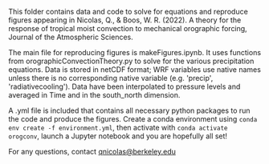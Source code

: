 This folder contains data and code to solve for equations and reproduce figures appearing in Nicolas, Q., & Boos, W. R. (2022). A theory for the response of tropical moist convection to mechanical orographic forcing, Journal of the Atmospheric Sciences. 

The main file for reproducing figures is makeFigures.ipynb. It uses functions from orographicConvectionTheory.py to solve for the various precipitation equations.
Data is stored in netCDF format; WRF variables use native names unless there is no corresponding native variable (e.g. 'precip', 'radiativecooling'). Data have been interpolated to pressure levels and averaged in Time and in the south_north dimension. 

A .yml file is included that contains all necessary python packages to run the code and produce the figures. Create a conda environment using `conda env create -f environment.yml`, then activate with `conda activate orogconv`, launch a Jupyter notebook and you are hopefully all set!

For any questions, contact qnicolas@berkeley.edu 
